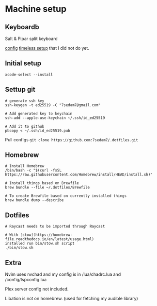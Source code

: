 # Machine setup

## Keyboardb
Salt & Pipar split keyboard

[config](https://zmk.studio/)
[timeless setup](https://github.com/urob/zmk-config#timeless-homerow-mods) that I did not do yet.

## Initial setup
`xcode-select --install`

## Settup git
```
# generate ssh key
ssh-keygen -t ed25519 -C "7sedam7@gmail.com"

# Add generated key to keychain
ssh-add --apple-use-keychain ~/.ssh/id_ed25519

# Add it to github
pbcopy < ~/.ssh/id_ed25519.pub
```

Pull configs
`git clone https://github.com:7sedam7/.dotfiles.git`

## Homebrew
```
# Install Homebrew
/bin/bash -c "$(curl -fsSL https://raw.githubusercontent.com/Homebrew/install/HEAD/install.sh)"

# Install things based on Brewfile
brew bundle --file ~/.dotfiles/Brewfile

# To create Brewfile based on currently installed things
brew bundle dump --describe
```

## Dotfiles
```
# Raycast needs to be imported through Raycast

# With [stow](https://homebrew-file.readthedocs.io/en/latest/usage.html)
installed run bin/stow.sh script
./bin/stow.sh
```

## Extra
Nvim uses nvchad and my config is in /lua/chadrc.lua and /config/lspconfig.lua

Plex server config not included.

Libation is not on homebrew. (used for fetching my audible library)
